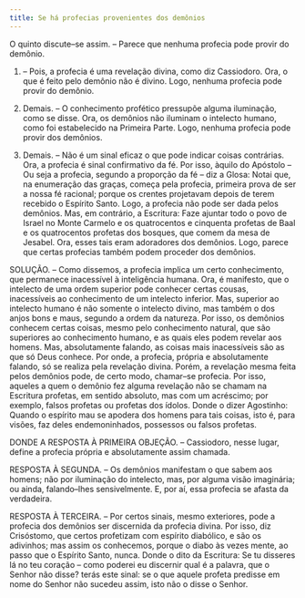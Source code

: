 ```yaml
---
title: Se há profecias provenientes dos demônios
---
```


O quinto discute–se assim. – Parece que nenhuma profecia pode provir do demônio.  

1. – Pois, a profecia é uma revelação divina, como diz Cassiodoro. Ora, o que é feito pelo demônio não é divino. Logo, nenhuma profecia pode provir do demônio.  

2. Demais. – O conhecimento profético pressupõe alguma iluminação, como se disse. Ora, os demônios não iluminam o intelecto humano, como foi estabelecido na Primeira Parte. Logo, nenhuma profecia pode provir dos demônios.  

3. Demais. – Não é um sinal eficaz o que pode indicar coisas contrárias. Ora, a profecia é sinal confirmativo da fé. Por isso, àquilo do Apóstolo – Ou seja a profecia, segundo a proporção da fé – diz a Glosa: Notai que, na enumeração das graças, começa pela profecia, primeira prova de ser a nossa fé racional; porque os crentes projetavam depois de terem recebido o Espírito Santo. Logo, a profecia não pode ser dada pelos demônios.  Mas, em contrário, a Escritura: Faze ajuntar todo o povo de Israel no Monte Carmelo e os quatrocentos e cinquenta profetas de Baal e os quatrocentos profetas dos bosques, que comem da mesa de Jesabel. Ora, esses tais eram adoradores dos demônios. Logo, parece que certas profecias também podem proceder dos demônios.  

SOLUÇÃO. – Como dissemos, a profecia implica um certo conhecimento, que permanece inacessível à inteligência humana. Ora, é manifesto, que o intelecto de uma ordem superior pode conhecer certas cousas, inacessíveis ao conhecimento de um intelecto inferior. Mas, superior ao intelecto humano é não somente o intelecto divino, mas também o dos anjos bons e maus, segundo a ordem da natureza. Por isso, os demônios conhecem certas coisas, mesmo pelo conhecimento natural, que são superiores ao conhecimento humano, e as quais eles podem revelar aos homens. Mas, absolutamente falando, as coisas mais inacessíveis são as que só Deus conhece. Por onde, a profecia, própria e absolutamente falando, só se realiza pela revelação divina. Porém, a revelação mesma feita pelos demônios pode, de certo modo, chamar–se profecia. Por isso, aqueles a quem o demônio fez alguma revelação não se chamam na Escritura profetas, em sentido absoluto, mas com um acréscimo; por exemplo, falsos profetas ou profetas dos ídolos. Donde o dizer Agostinho: Quando o espírito mau se apodera dos homens para tais coisas, isto é, para visões, faz deles endemoninhados, possessos ou falsos profetas.  

DONDE A RESPOSTA À PRIMEIRA OBJEÇÃO. – Cassiodoro, nesse lugar, define a profecia própria e absolutamente assim chamada. 

RESPOSTA À SEGUNDA. – Os demônios manifestam o que sabem aos homens; não por iluminação do intelecto, mas, por alguma visão imaginária; ou ainda, falando–lhes sensivelmente. E, por aí, essa profecia se afasta da verdadeira.  

RESPOSTA À TERCEIRA. – Por certos sinais, mesmo exteriores, pode a profecia dos demônios ser discernida da profecia divina. Por isso, diz Crisóstomo, que certos profetizam com espírito diabólico, e são os adivinhos; mas assim os conhecemos, porque o diabo às vezes mente, ao passo que o Espírito Santo, nunca. Donde o dito da Escritura: Se tu disseres lá no teu coração – como poderei eu discernir qual é a palavra, que o Senhor não disse? terás este sinal: se o que aquele profeta predisse em nome do Senhor não sucedeu assim, isto não o disse o Senhor.
